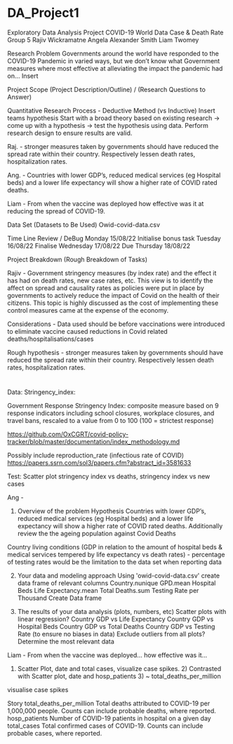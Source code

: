 # DA_Project1
Exploratory Data Analysis Project 
COVID-19 World Data
Case & Death Rate
Group 5
Rajiv Wickramatne
Angela Alexander Smith
Liam Twomey      


Research Problem 
Governments around the world have responded to the COVID-19 Pandemic in varied ways, but we don’t know what Government measures where most effective at alleviating the impact the pandemic had on…  Insert

Project Scope (Project Description/Outline) / (Research Questions to Answer)

Quantitative Research Process - Deductive Method (vs Inductive) Insert teams hypothesis
Start with a broad theory based on existing research -> come up with a hypothesis -> test the hypothesis using data. Perform research design to ensure results are valid. 

Raj. - stronger measures taken by governments should have reduced the spread rate within their country. Respectively lessen death rates, hospitalization rates.

Ang. - Countries with lower GDP’s, reduced medical services (eg Hospital beds) and a lower life expectancy will show a higher rate of COVID rated deaths.

Liam - 
From when the vaccine was deployed how effective was it at reducing the spread of COVID-19. 

Data Set (Datasets to Be Used)
Owid-covid-data.csv

Time Line 
Review / DeBug
Monday 15/08/22
Initialise bonus task
Tuesday 16/08/22
Finalise 
Wednesday 17/08/22
Due 
Thursday 18/08/22


Project Breakdown (Rough Breakdown of Tasks)

Rajiv - Government stringency measures (by index rate) and the effect it has had on death rates, new case rates, etc. This view is to identify the affect on spread and causality rates as policies were put in place by governments to actively reduce the impact of Covid on the health of their citizens. This topic is highly discussed as the cost of implementing these control measures came at the expense of the economy. 

Considerations - Data used should be before vaccinations were introduced to eliminate vaccine caused reductions in Covid related deaths/hospitalisations/cases

Rough hypothesis - stronger measures taken by governments should have reduced the spread rate within their country. Respectively lessen death rates, hospitalization rates.
# 
	
Data:
	Stringency_index:


Government Response Stringency Index: composite measure based on 9 response indicators including school closures, workplace closures, and travel bans, rescaled to a value from 0 to 100 (100 = strictest response)
	
https://github.com/OxCGRT/covid-policy-tracker/blob/master/documentation/index_methodology.md

Possibly include reproduction_rate (infectious rate of COVID)
https://papers.ssrn.com/sol3/papers.cfm?abstract_id=3581633

Test:
	Scatter plot stringency index vs deaths,  stringency index vs new cases



Ang -
1) Overview of the problem
Hypothesis
Countries with lower GDP’s, reduced medical services (eg Hospital beds) and a lower life expectancy will show a higher rate of COVID rated deaths. Additionally review the the ageing population against Covid Deaths

Country living conditions (GDP in relation to the amount of hospital beds & medical services 
tempered by life expectancy vs death rates) - percentage of testing rates would be the limitation to the data set when reporting data

2) Your data and modeling approach
Using 'owid-covid-data.csv' create data frame of relevant columns
Country.nunique 
GPD.mean
Hospital Beds
Life Expectancy.mean
Total Deaths.sum
Testing Rate per Thousand
Create Data frame



3) The results of your data analysis (plots, numbers, etc)
Scatter plots with linear regression?
Country GDP vs Life Expectancy
Country GDP vs Hospital Beds 
Country GDP vs Total Deaths
Country GDP vs Testing Rate (to ensure no biases in data)
Exclude outliers from all plots?
Determine the most relevant data


Liam - From when the vaccine was deployed… how effective was it… 
1) Scatter Plot, date and total cases, visualize case spikes. 2) Contrasted with Scatter plot, date and hosp_patients 3) ~ total_deaths_per_million

visualise case spikes

Story 
total_deaths_per_million
Total deaths attributed to COVID-19 per 1,000,000 people. Counts can include probable deaths, where reported.
hosp_patients
Number of COVID-19 patients in hospital on a given day
total_cases
Total confirmed cases of COVID-19. Counts can include probable cases, where reported.






